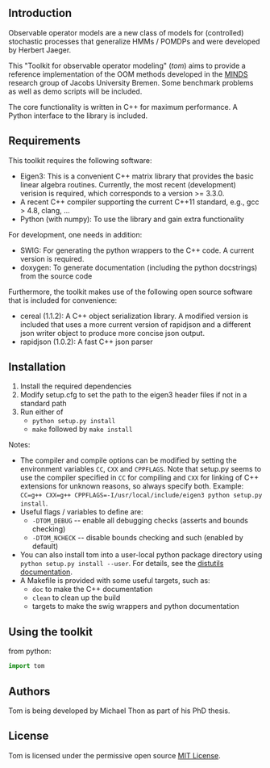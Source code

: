 Introduction
------------

Observable operator models are a new class of models for (controlled) stochastic processes that generalize HMMs / POMDPs and were developed by Herbert Jaeger.

This "Toolkit for observable operator modeling" (*tom*) aims to provide a reference implementation of the OOM methods developed in the [MINDS](minds.jacobs-university.de) research group of Jacobs University Bremen. Some benchmark problems as well as demo scripts will be included.

The core functionality is written in C++ for maximum performance. A Python interface to the library is included.

Requirements
------------

This toolkit requires the following software:

- Eigen3: This is a convenient C++ matrix library that provides the basic
    linear algebra routines. Currently, the most recent (development) verision is required, which
    corresponds to a version >= 3.3.0.
- A recent C++ compiler supporting the current C++11 standard, e.g., gcc > 4.8, clang, ...
- Python (with numpy): To use the library and gain extra functionality

For development, one needs in addition:

- SWIG: For generating the python wrappers to the C++ code. A current version is required.
- doxygen: To generate documentation (including the python docstrings) from the source code

Furthermore, the toolkit makes use of the following open source software that is included for convenience:

- cereal (1.1.2): A C++ object serialization library. A modified version is included that uses a more current version
    of rapidjson and a different json writer object to produce more concise json output.
- rapidjson (1.0.2): A fast C++ json parser

Installation
------------

1. Install the required dependencies
2. Modify setup.cfg to set the path to the eigen3 header files if not in a standard path
3. Run either of
   - `python setup.py install`
   - `make` followed by `make install`

Notes:

- The compiler and compile options can be modified by setting the environment variables `CC`, `CXX` and
  `CPPFLAGS`. Note that setup.py seems to use the compiler specified in `CC` for compiling and `CXX` for
  linking of C++ extensions for unknown reasons, so always specify both. Example:  
  `CC=g++ CXX=g++ CPPFLAGS=-I/usr/local/include/eigen3 python setup.py install`.
- Useful flags / variables to define are:
  + `-DTOM_DEBUG` -- enable all debugging checks (asserts and bounds checking)
  + `-DTOM_NCHECK` -- disable bounds checking and such (enabled by default)
- You can also install tom into a user-local python package directory using  
  `python setup.py install --user`. For details, see the
  [distutils documentation](https://docs.python.org/3/install/index.html#alternate-installation).
- A Makefile is provided with some useful targets, such as:
  + `doc` to make the C++ documentation
  + `clean` to clean up the build
  + targets to make the swig wrappers and python documentation

Using the toolkit
-----------------

from python:
```python
import tom
```

Authors
-------

Tom is being developed by Michael Thon as part of his PhD thesis.

License
-------

Tom is licensed under the permissive open source [MIT License](http://opensource.org/licenses/MIT).
